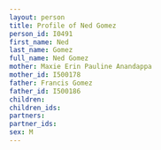 ```yaml
---
layout: person
title: Profile of Ned Gomez
person_id: I0491
first_name: Ned
last_name: Gomez
full_name: Ned Gomez
mother: Maxie Erin Pauline Anandappa
mother_id: I500178
father: Francis Gomez
father_id: I500186
children:
children_ids:
partners:
partner_ids:
sex: M
---
```


